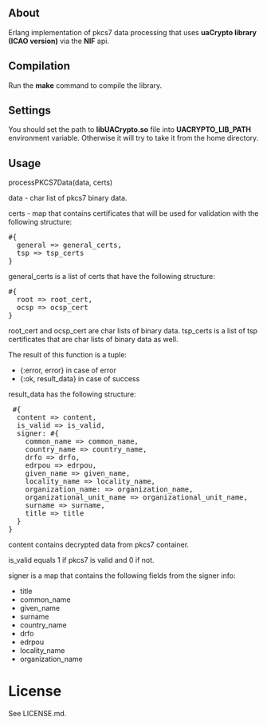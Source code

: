 ## About

Erlang implementation of pkcs7 data processing that uses **uaCrypto library (ICAO version)** via the **NIF** api.

## Compilation

Run the **make** command to compile the library.

## Settings

You should set the path to **libUACrypto.so** file into **UACRYPTO_LIB_PATH** environment variable.
Otherwise it will try to take it from the home directory.

## Usage

processPKCS7Data(data, certs)

data - char list of pkcs7 binary data.

certs - map that contains certificates that will be used for validation with the following structure:

<pre>
#{
  general => general_certs,
  tsp => tsp_certs
}
</pre>

general_certs is a list of certs that have the following structure:

<pre>
#{
  root => root_cert,
  ocsp => ocsp_cert
}
</pre>

root_cert and ocsp_cert are char lists of binary data.
tsp_certs is a list of tsp certificates that are char lists of binary data as well.

The result of this function is a tuple:

 - {:error, error} in case of error
 - {:ok, result_data} in case of success

result_data has the following structure:

<pre> #{
  content => content,
  is_valid => is_valid,
  signer: #{
    common_name => common_name,
    country_name => country_name,
    drfo => drfo,
    edrpou => edrpou,
    given_name => given_name,
    locality_name => locality_name,
    organization_name: => organization_name,
    organizational_unit_name => organizational_unit_name,
    surname => surname,
    title => title
  }
}
</pre>

content contains decrypted data from pkcs7 container.

is_valid equals 1 if pkcs7 is valid and 0 if not.

signer is a map that contains the following fields from the signer info:

 - title
 - common_name
 - given_name
 - surname
 - country_name
 - drfo
 - edrpou
 - locality_name
 - organization_name

License
=======
See LICENSE.md.
